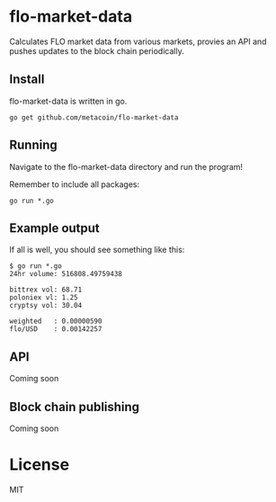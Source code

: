 # flo-market-data

Calculates FLO market data from various markets, provies an API and pushes
updates to the block chain periodically.

## Install

flo-market-data is written in go.

```
go get github.com/metacoin/flo-market-data
```

## Running

Navigate to the flo-market-data directory and run the program!

Remember to include all packages:

```
go run *.go
```

## Example output

If all is well, you should see something like this:

```
$ go run *.go
24hr volume: 516808.49759438

bittrex vol: 68.71 
poloniex vl: 1.25 
cryptsy vol: 30.04 

weighted   : 0.00000590
flo/USD    : 0.00142257
```

## API

Coming soon

## Block chain publishing

Coming soon

# License

MIT
